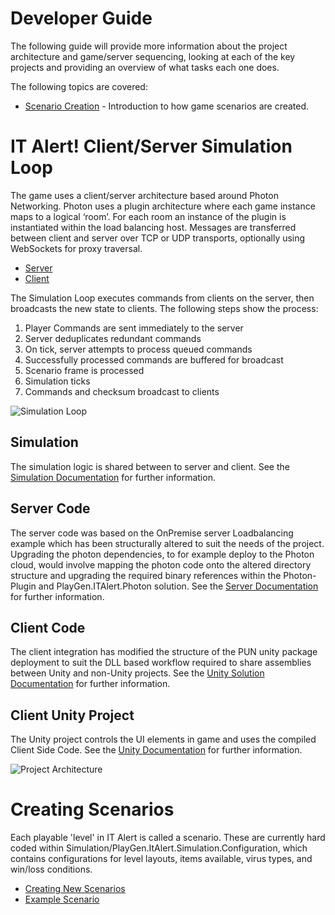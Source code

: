 # Developer Guide
The following guide will provide more information about the project architecture and game/server sequencing, looking at each of the key projects and providing an overview of what tasks each one does.

The following topics are covered:
- [Scenario Creation](#creating-scenarios) - Introduction to how game scenarios are created.

# IT Alert! Client/Server Simulation Loop
The game uses a client/server architecture based around Photon Networking. Photon uses a plugin architecture where each game instance maps to a logical ‘room’. For each room an instance of the plugin is instantiated within the load balancing host. Messages are transferred between client and server over TCP or UDP transports, optionally using WebSockets for proxy traversal.
- [Server](https://www.photonengine.com/en/OnPremise)
- [Client](https://www.photonengine.com/en/PUN)

The Simulation Loop executes commands from clients on the server, then broadcasts the new state to clients. The following steps show the process:
1. Player Commands are sent immediately to the server
2. Server deduplicates redundant commands
3. On tick, server attempts to process queued commands
4. Successfully processed commands are buffered for broadcast
5. Scenario frame is processed
6. Simulation ticks
7. Commands and checksum broadcast to clients

![Simulation Loop](images/SimulationLoop.png)

## Simulation
The simulation logic is shared between to server and client. See the [Simulation Documentation](../../Simulation/README.md) for further information.  

## Server Code
The server code was based on the OnPremise server Loadbalancing example which has been structurally altered to suit the needs of the project. Upgrading the photon dependencies, to for example deploy to the Photon cloud, would involve mapping the photon code onto the altered directory structure and upgrading the required binary references within the Photon-Plugin and PlayGen.ITAlert.Photon solution. See the [Server Documentation](../../Server/README.md) for further information.

## Client Code
The client integration has modified the structure of the PUN unity package deployment to suit the DLL based workflow required to share assemblies between Unity and non-Unity projects. See the [Unity Solution Documentation](../../Unity/PlayGen.ITAlert.Unity/README.md) for further information.

## Client Unity Project
The Unity project controls the UI elements in game and uses the compiled Client Side Code. See the [Unity Documentation](../../Unity/ReadMe.md) for further information.    

![Project Architecture](images/ProjectArchitecture.png)

# Creating Scenarios
Each playable 'level' in IT Alert is called a scenario. These are currently hard coded within Simulation/PlayGen.ItAlert.Simulation.Configuration, which contains configurations for level layouts, items available, virus types, and win/loss conditions. 
- [Creating New Scenarios](GameScenarios.md#game-scenarios)
- [Example Scenario](ScenarioCreation.md#example-scenario)